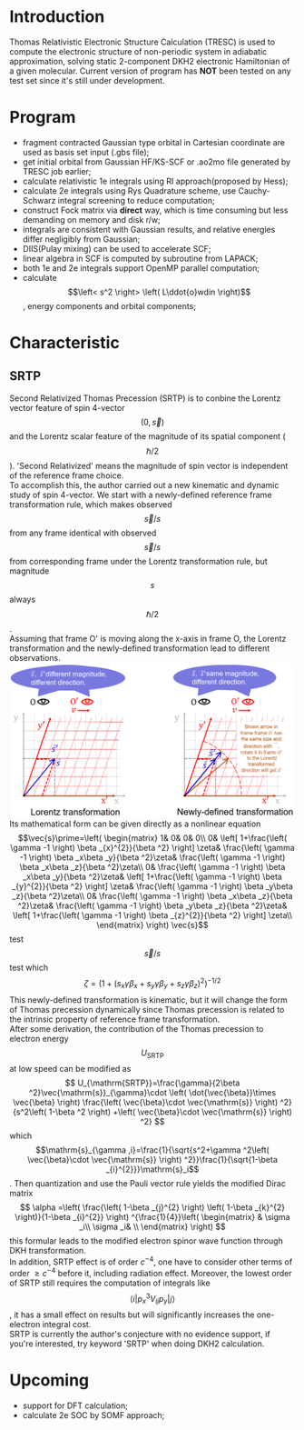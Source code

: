 # Introduction
Thomas Relativistic Electronic Structure Calculation (TRESC) is used to compute the electronic structure of non-periodic system in adiabatic approximation,
solving static 2-component DKH2 electronic Hamiltonian of a given molecular.
Current version of program has **NOT** been tested on any test set since it's still under development.
# Program
* fragment contracted Gaussian type orbital in Cartesian coordinate are used as basis set input (.gbs file);
* get initial orbital from Gaussian HF/KS-SCF or .ao2mo file generated by TRESC job earlier;
* calculate relativistic 1e integrals using RI approach(proposed by Hess);
* calculate 2e integrals using Rys Quadrature scheme, use Cauchy-Schwarz integral screening to reduce computation;
* construct Fock matrix via **direct** way, which is time consuming but less demanding on memory and disk r/w;
* integrals are consistent with Gaussian results, and relative energies differ negligibly from Gaussian;
* DIIS(Pulay mixing) can be used to accelerate SCF;
* linear algebra in SCF is computed by subroutine from LAPACK;
* both 1e and 2e integrals support OpenMP parallel computation;
* calculate $$\left< s^2 \right> \left( L\ddot{o}wdin \right)$$, energy components and orbital components;
# Characteristic
## SRTP
Second Relativized Thomas Precession (SRTP) is to conbine the Lorentz vector feature of spin 4-vector $$\left( 0,\vec{s} \right) $$ and the Lorentz scalar feature of the magnitude of its spatial component ($$\hbar /2$$). 'Second Relativized' means the magnitude of spin vector is independent of the reference frame choice.  
To accomplish this, the author carried out a new kinematic and dynamic study of spin 4-vector. We start with a newly-defined reference frame transformation rule, which makes observed $$\vec{s}/s$$ from any frame identical with observed $$\vec{s}/s$$ from corresponding frame under the Lorentz transformation rule, but magnitude $$s$$ always $$\hbar /2$$.    
Assuming that frame O' is moving along the x-axis in frame O, the Lorentz transformation and the newly-defined transformation lead to different observations.  
![image](docs/figure_1.png)
Its mathematical form can be given directly as a nonlinear equation  
$$\vec{s}\prime=\left( \begin{matrix}
	1&		0&		0&		0\\
	0&		\left[ 1+\frac{\left( \gamma -1 \right) \beta _{x}^{2}}{\beta ^2} \right] \zeta&		\frac{\left( \gamma -1 \right) \beta _x\beta _y}{\beta ^2}\zeta&		\frac{\left( \gamma -1 \right) \beta _x\beta _z}{\beta ^2}\zeta\\
	0&		\frac{\left( \gamma -1 \right) \beta _x\beta _y}{\beta ^2}\zeta&		\left[ 1+\frac{\left( \gamma -1 \right) \beta _{y}^{2}}{\beta ^2} \right] \zeta&		\frac{\left( \gamma -1 \right) \beta _y\beta _z}{\beta ^2}\zeta\\
	0&		\frac{\left( \gamma -1 \right) \beta _x\beta _z}{\beta ^2}\zeta&		\frac{\left( \gamma -1 \right) \beta _y\beta _z}{\beta ^2}\zeta&		\left[ 1+\frac{\left( \gamma -1 \right) \beta _{z}^{2}}{\beta ^2} \right] \zeta\\
\end{matrix} \right) \vec{s}$$
test $$\vec{s}/s$$ test
which
$$\zeta =\left( 1+\left( s_x\gamma \beta _x+s_y\gamma \beta _y+s_z\gamma \beta _z \right) ^2 \right) ^{-1/2}$$
This newly-defined transformation is kinematic, but it will change the form of Thomas precession dynamically since Thomas precession is related to the intrinsic property of reference frame transformation.  
After some derivation, the contribution of the Thomas precession to electron energy $$U_{\mathrm{SRTP}}$$ at low speed can be modified as
$$
U_{\mathrm{SRTP}}=\frac{\gamma}{2\beta ^2}\vec{\mathrm{s}}_{\gamma}\cdot \left( \dot{\vec{\beta}}\times \vec{\beta} \right) \frac{\left( \vec{\beta}\cdot \vec{\mathrm{s}} \right) ^2}{s^2\left( 1-\beta ^2 \right) +\left( \vec{\beta}\cdot \vec{\mathrm{s}} \right) ^2}
$$
which $$\mathrm{s}_{\gamma ,i}=\frac{1}{\sqrt{s^2+\gamma ^2\left( \vec{\beta}\cdot \vec{\mathrm{s}} \right) ^2}}\frac{1}{\sqrt{1-\beta _{i}^{2}}}\mathrm{s}_i$$. Then quantization and use the Pauli vector rule yields the modified Dirac matrix 
$$
\alpha =\left( \frac{\left( 1-\beta _{j}^{2} \right) \left( 1-\beta _{k}^{2} \right)}{1-\beta _{i}^{2}} \right) ^{\frac{1}{4}}\left( \begin{matrix}
	&		\sigma _i\\
	\sigma _i&		\\
\end{matrix} \right) 
$$
this formular leads to the modified electron spinor wave function through DKH transformation.  
In addition, SRTP effect is of order $c^{-4}$, one have to consider other terms of order $\geqslant c^{-4}$ before it, including radiation effect. Moreover, the lowest order of SRTP still requires the computation of integrals like $$\langle i|p_{x}^{3}V_{ij}p_y|j\rangle$$, it has a small effect on results but will significantly increases the one-electron integral cost.  
SRTP is currently the author's conjecture with no evidence support, if you're interested, try keyword 'SRTP' when doing DKH2 calculation.
# Upcoming
* support for DFT calculation;
* calculate 2e SOC by SOMF approach;
